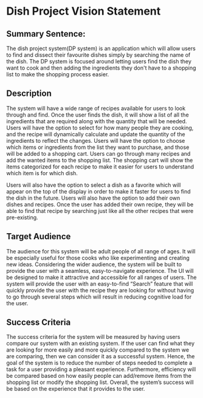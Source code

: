 # Dish Project Vision Statement 

## Summary Sentence: 

The dish project system(DP system) is an application which will allow users to find and dissect their favourite dishes simply by searching the name of the dish. The DP system is focused around letting users find the dish they want to cook and then adding the ingredients they don't have to a shopping list to make the shopping process easier. 

## Description

The system will have a wide range of recipes available for users to look through and find. Once the user finds the dish, it will show a list of all the ingredients that are required along with the quantity that will be needed. Users will have the option to select for how many people they are cooking, and the recipe will dynamically calculate and update the quantity of the ingredients to reflect the changes.  Users will have the option to choose which items or ingredients from the list they want to purchase, and those will be added to a shopping cart. Users can go through many recipes and add the wanted items to the shopping list. The shopping cart will show the items categorized for each recipe to make it easier for users to understand which item is for which dish. 

Users will also have the option to select a dish as a favorite which will appear on the top of the display in order to make it faster for users to find the dish in the future. Users will also have the option to add their own dishes and recipes. Once the user has added their own recipe, they will be able to find that recipe by searching just like all the other recipes that were pre-existing. 

## Target Audience

The audience for this system will be adult people of all range of ages. It will be especially useful for those cooks who like experimenting and creating new ideas. Considering the wider audience, the system will be built to provide the user with a seamless, easy-to-navigate experience. The UI will be designed to make it attractive and accessible for all ranges of users. The system will provide the user with an easy-to-find “Search” feature that will quickly provide the user with the recipe they are looking for without having to go through several steps which will result in reducing cognitive load for the user. 

## Success Criteria

The success criteria for the system will be measured by having users compare our system with an existing system. If the user can find what they are looking for more easily and more quickly compared to the system we are comparing, then we can consider it as a successful system. Hence, the goal of the system is to reduce the number of steps needed to complete a task for a user providing a pleasant experience. Furthermore, efficiency will be compared based on how easily people can add/remove items from the shopping list or modify the shopping list. Overall, the system’s success will be based on the experience that it provides to the user. 


